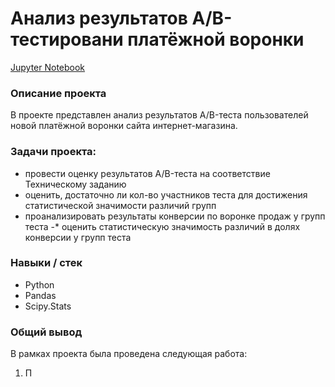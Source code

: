 # Анализ результатов A/B-тестировани платёжной воронки

[Jupyter Notebook](https://github.com/nadyakonst/DA_Projects_Yandex/blob/main/AB_testing/AB_testing.ipynb)

### Описание проекта

В проекте представлен aнализ результатов A/B-теста пользователей новой платёжной воронки сайта интернет-магазина. 

### Задачи проекта:
* провести оценку результатов A/B-теста на соответствие Техническому заданию
* оценить, достаточно ли кол-во участников теста для достижения статистической значимости различий групп
* проанализировать результаты конверсии по воронке продаж у групп теста
-* оценить статистическую значимость различий в долях конверсии у групп теста

### Навыки / стек
* Python
* Pandas
* Scipy.Stats

### Общий вывод
В рамках проекта была проведена следующая работа:

1. П
